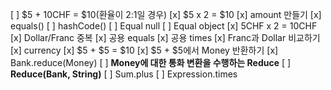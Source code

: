 [ ] $5 + 10CHF = $10(환율이 2:1일 경우)
[x] $5 x 2 = $10
[x] amount 만들기
[x] equals()
[ ] hashCode()
[ ] Equal null
[ ] Equal object
[x] 5CHF x 2 = 10CHF
[x] Dollar/Franc 중복
[x] 공용 equals
[x] 공용 times
[x] Franc과 Dollar 비교하기
[x] currency
[x] $5 + $5 = $10
[x] $5 + $5에서 Money 반환하기
[x] Bank.reduce(Money)
[ ] **Money에 대한 통화 변환을 수행하는 Reduce**
[ ] **Reduce(Bank, String)**
[ ] Sum.plus
[ ] Expression.times
